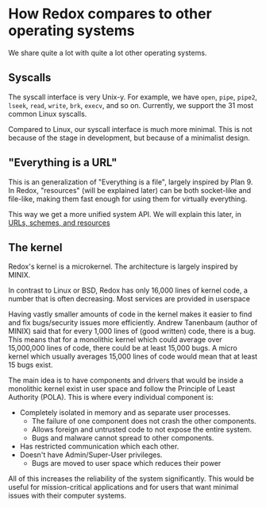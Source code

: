 How Redox compares to other operating systems
=============================================

We share quite a lot with quite a lot other operating systems.

Syscalls
--------

The syscall interface is very Unix-y. For example, we have `open`, `pipe`, `pipe2`, `lseek`, `read`, `write`, `brk`, `execv`, and so on. Currently, we support the 31 most common Linux syscalls.

Compared to Linux, our syscall interface is much more minimal. This is not because of the stage in development, but because of a minimalist design.

"Everything is a URL"
----------------------

This is an generalization of "Everything is a file", largely inspired by Plan 9. In Redox, "resources" (will be explained later) can be both socket-like and file-like, making them fast enough for using them for virtually everything.

This way we get a more unified system API. We will explain this later, in [URLs, schemes, and resources](./design/urls_schemes_resources.html)

The kernel
----------

Redox's kernel is a microkernel. The architecture is largely inspired by MINIX.

In contrast to Linux or BSD, Redox has only 16,000 lines of kernel code, a number that is often decreasing. Most services are provided in userspace

Having vastly smaller amounts of code in the kernel makes it easier to find and fix bugs/security issues more efficiently. Andrew Tanenbaum (author of MINIX) said that for every 1,000 lines of (good written) code, there is a bug. This means that for a monolithic kernel which could average over 15,000,000 lines of code, there could be at least 15,000 bugs. A micro kernel which usually averages 15,000 lines of code would mean that at least 15 bugs exist.

The main idea is to have components and drivers that would be inside a monolithic kernel exist in user space and follow the Principle of Least Authority (POLA). This is where every individual component is:
* Completely isolated in memory and as separate user processes.
  * The failure of one component does not crash the other components.
  * Allows foreign and untrusted code to not expose the entire system.
  * Bugs and malware cannot spread to other components.
* Has restricted communication which each other.
* Doesn't have Admin/Super-User privileges.
  * Bugs are moved to user space which reduces their power

All of this increases the reliability of the system significantly. This would be useful for mission-critical applications and for users that want minimal issues with their computer systems.
